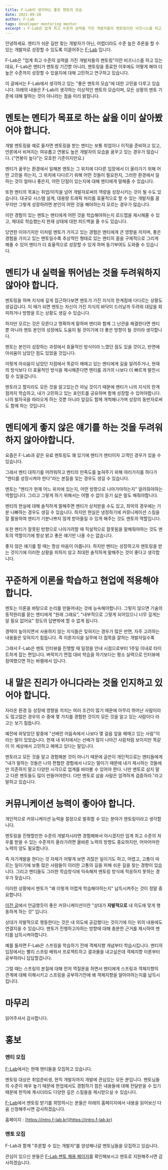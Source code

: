 ```yaml
---
title: F-Lab이 생각하는 좋은 멘토의 모습
date: 2021-09-28
author: F-Lab
tags: developer mentoring mentor
excerpt : F-Lab은 업계 최고 수준의 실력을 가진 개발자들의 멘토링이란 비즈니스를 하고 있는데요, 이 글에서는 F-Lab에서 생각하고 있는 "좋은 멘토의 모습"에 대한 고민을 다루고 있습니다.
---
```


안녕하세요. 멘티가 쉬운 길만 찾는 개발자가 아닌, 어렵더라도 수준 높은 추론을 할 수 있는 개발자로 성장할 수 있도록 이끌어주는 [F-Lab](https://intro.f-lab.kr) 입니다.

F-Lab은 "업계 최고 수준의 실력을 가진 개발자들의 멘토링"이란 비즈니스를 하고 있는데요, F-Lab은 멘티가 멘토링 기간뿐 아니라, 멘토링을 종료한 이후에도 어떻게 해야 더 높은 수준까지 성장할 수 있을지에 대해 고민하고 연구하고 있습니다.

이 글에서는 F-Lab에서 생각하고 있는 "좋은 멘토의 모습"에 대한 고민을 다루고 있습니다. 아래의 내용은 F-Lab이 생각하는 이상적인 멘토의 모습이며, 모든 상황의 멘토 기준에 대해 말하는 것이 아니라는 점을 미리 밝힙니다.


# 멘토는 멘티가 목표로 하는 삶을 이미 살아봤어야 합니다.
개발 멘토링을 예로 들자면 멘토링을 받는 멘티는 보통 취업이나 이직을 준비하고 있고, 언론에서 비쳐지는 여유롭고 연봉도 높은 개발자의 모습을 꿈꾸고 있는 경우가 많습니다. ("연봉이 높다"는 모호한 기준이지만요.)

멘티가 꿈꾸는 환경에서 일해본 멘토는 그 위치에 다다른 입장에서 더 올라가기 위해 어떤 고민을 하는지, 그 위치에 다다르기 위해 어떤 것들이 필요한지, 그러한 환경에서 일하는 것이 얼마나 좋은지, 어떤 단점이 있는지에 대해 멘티에게 말해줄 수 있습니다.

또한 멘티의 목표는 취업/이직을 넘어 개발자로써의 역량을 성장시키는 것이 될 수도 있습니다. 대규모 시스템 설계, 대용량 트래픽 처리를 효율적으로 할 수 있는 개발자를 꿈꾸지만 그렇게 성장하려면 본인이 어떤 것을 해야하는지 모르는 경우가 많습니다.

이런 경험이 있는 멘토는 멘티에게 어떤 것을 학습해야하는지 로드맵을 제시해줄 수 있고, 제대로 학습했는지 현재 상태에 대한 피드백을 줄 수도 있습니다.

당연한 이야기지만 이처럼 멘토가 가지고 있는 경험은 멘티에게 큰 영향을 끼치며, 좋은 경험을 가지고 있는 멘토일수록 추상적인 형태로 있는 멘티의 꿈을 구체적으로 그리게 해줄 수 있어 멘티가 더 효율적으로 성장할 수 있게 하며 동기부여도 도와줄 수 있습니다.


# 멘티가 내 실력을 뛰어넘는 것을 두려워하지 않아야 합니다.
멘토링을 하며 지식에 깊게 접근하다보면 멘토가 가진 지식의 한계점에 다다르는 상황도 생길겁니다. 이 때가 되면 멘토는 자신이 가진 지식의 바닥이 드러날까 두려워 대답을 회피하거나 방향을 트는 상황도 생길 수 있습니다.

하지만 모르는 것은 모른다고 명확하게 말하며 멘티와 함께 그 난관을 해결한다면 멘티뿐 아니라 멘토 본인의 성장에도 도움이 될 것이기에 더 좋은 방향이 될 것이라 생각합니다.

멘토는 본인이 성장하는 과정에서 효율적인 방식이라 느꼈던 점도 있을 것이고, 반면에 아쉬움이 남았던 점도 있었을 것입니다.

이렇게 아쉬움이 남았던 지점에서 똑같이 헤매고 있는 멘티에게 길을 알려주거나, 현재의 방식보다 더 효율적인 방식을 제시해준다면 멘티를 과거의 나보다 더 빠르게 발전시킬 수 있을겁니다.

멘토라고 할지라도 모든 것을 알고있는건 아닐 것이기 때문에 멘티가 나의 지식의 한계점까지 학습하고, 내가 고민하고 있는 포인트를 공유하며 함께 성장할 수 있어야합니다. 나의 발자국을 따라오게 하는 것뿐 아니라 앞길도 함께 개척해나가며 성장의 동반자로써도 함께 하는 것입니다.


# 멘티에게 좋지 않은 얘기를 하는 것을 두려워하지 않아야합니다.
요즘은 F-Lab과 같은 유료 멘토링도 꽤 있기에 멘티가 멘티이자 고객인 경우가 있을 수 있습니다.

그래서 멘티 대하기를 어려워하고 멘티의 만족도를 높혀주기 위해 여러가지를 하다가 "멘티를 성장시켜야 한다"라는 본질을 잊는 경우도 생길 수 있습니다.

멘토는 "멘티가 현재 어느 위치에 있는지, 어떤 방향으로 나아가야하는지" 알려줘야하는 역할입니다. 그리고 그렇게 하기 위해서는 어쩔 수 없이 듣기 싫은 말도 해줘야합니다.

멘티의 현실에 대해 솔직하게 말해주면 멘티가 상처받을 수도 있고, 최악의 경우에는 기분 나빠하는 경우도 생길 수 있습니다. 하지만 현실은 냉정하기에 커뮤니케이션 스킬을 잘 활용하여 멘티가 기분나쁘지 않게 받아들일 수 있게 해주는 것도 멘토의 역할입니다.

또한 멘티가 잘못된 방향으로 나아가려할 때 직설적으로 잘못됨을 말해줘야하는 것도 멘토의 역할이기에 항상 밝고 좋은 얘기만 나올 수는 없습니다.

좋지 않은 얘기를 할 때는 항상 마음이 아픕니다. 하지만 멘티는 성장하고자 멘토링을 받는 것이기에 이러한 상황을 피하지 않고 최대한 솔직하게 말해주는 것이 좋다고 생각합니다.


# 꾸준하게 이론을 학습하고 현업에 적용해야 합니다.
멘토는 이론을 바탕으로 논리를 만들어내는 것에 능숙해야합니다. 그렇지 않으면 기술의 동작원리를 묻는 멘티에게 "원래 그래요", "내부적으로 그렇게 되어있으니 너무 깊게는 알 필요 없어요" 정도의 답변밖에 할 수 없게 됩니다.

경력이 높아지면서 사용하지 않는 지식들은 잊혀지는 경우가 많은 반면, 자주 고려하는 내용들은 잊혀지기 힘듭니다. 즉 이론지식을 실무에 더 접목을 잘하는 개발자일수록

그래서 F-Lab은 멘토 인터뷰를 진행할 때 일정을 안내 시점으로부터 1주일 이내로 타이트하게 잡는 편입니다. 벼락치기 면접 대비 학습을 하기보다는 평소 실력으로 인터뷰에 참여했으면 하는 바램에서 입니다.


# 내 말은 진리가 아니다라는 것을 인지하고 있어야 합니다.
자라온 환경 등 성장에 영향을 끼치는 여러 조건이 많기 때문에 아무리 뛰어난 사람이라도 많고많은 경우의 수 중에 몇 가지를 경험한 것이지 모든 것을 알고 있는 사람이다 라고는 보기 힘듭니다.

예전에 와닿았던 말중에 "선배란 어둠속에서 나보다 몇 걸음 앞을 헤매고 있는 사람"이라는 말이 있었습니다. 현재 내 위치에서는 선배가 많이 나아간 사람처럼 보이지만 똑같이 이 세상에서 고민하고 헤메고 있다는 말입니다.

멘토라고 모든 것을 알고 경험해본 것이 아니기 때문에 글쓴이 개인적으로는 멘티들에게 "내가 말하는 것들은 나의 편협한 경험에서 나오는 말이기 때문에 내가 제시하는 것들에만 의존하지 말고 다양한 시각으로 업계를 바라볼 수 있어야 한다. 나만 멘토로 삼지 말고 다른 멘토들도 많이 만들어야한다. 다만 멘토로 삼을 사람은 엄격하게 검증하라."라고 말하고 있습니다.




# 커뮤니케이션 능력이 좋아야 합니다.
개인적으로 커뮤니케이션 능력을 절정으로 발휘할 수 있는 분야가 멘토링이라고 생각합니다.

멘토링을 진행할만한 수준의 개발자시라면 경험해봐서 아시겠지만 업계 최고 수준의 처우를 받을 수 있는 수준까지 올라가려면 올바른 노력의 방향도 중요하지만, 어마어마한 노력의 양도 필요합니다.

즉 자기계발을 한다는 것 자체가 어떻게 보면 귀찮은 일이기도 하고, 어렵고, 고통이 따르는 일이기에 보통 많은 사람들이 이러한 고통의 길을 피해 쉬운 길을 찾는 경향이 있습니다. 그리고 멘티들도 그러한 학습방식에 익숙해져 멘토링 방식에 적응하지 못하는 경우가 잦습니다.

이러한 상황에서 멘토가 "왜 이렇게 어렵게 학습해야하는지" 납득시켜주는 것이 정말 중요합니다.

[이전 글](/2020/10/11/what-is-communication.html)에서 언급했듯이 좋은 커뮤니케이션이란 "상대가 **자발적으로** 내 의도에 맞게 행동하게 하는 것" 입니다.

상대가 자발적으로 행동한다는 것은 내 의도에 공감했다는 것이기에 이는 위의 내용에도 연결지을 수 있습니다. 멘토가 진행하고자하는 방향에 대해 충분한 근거를 제시하여 멘티를 납득시켜야합니다.

예를 들자면 F-Lab은 스프링을 학습하기 전에 객체지향 개념부터 학습시킵니다. 멘티의 입장에서는 빨리 스프링 배워서 프로젝트하고 결과물을 내고싶은데 객체지향 이론부터 공부하라니 답답할겁니다.

그럴 때는 스프링의 본질에 대해 먼저 역질문을 하면서 멘티에게 스프링과 객체지향의 관계에 대해 이해시키고 스프링을 공부하기전에 왜 객체지향을 알아야하는지를 납득시킵니다.




# 마무리

읽어주셔서 감사합니다.


# 홍보
### 멘티 모집
[F-Lab](https://intro.f-lab.kr)에서는 현재 멘티들을 모집하고 있습니다.

멘토링 대상은 취업준비생, 현직 개발자까지 개발에 관심있는 모든 분입니다. 멘토님들의 수준이 매우 높기 때문에 현업에서도 경험하기 힘든 내용들에 대해 전달받을 수 있기 때문에 현직에 계시더라도 다양한 깊은 스킬들을 제시받으실 수 있습니다.

[F-Lab](https://intro.f-lab.kr)에서 멘토링 받기를 희망하시는 분들은 아래의 홈페이지에서 내용을 읽어보신 다음 신청해주시면 감사하겠습니다.

홈페이지 : [https://intro.f-lab.kr](https://intro.f-lab.kr)

### 멘토 모집
F-Lab과 함께 "추론할 수 있는 개발자"를 양성해나갈 멘토님들을 모집하고 있습니다.

관심이 있으신 분들은 [F-Lab 멘토 채용 페이지](https://recruit.f-lab.kr/)를 확인해보시고 멘토로 지원해주시면 감사하겠습니다.
